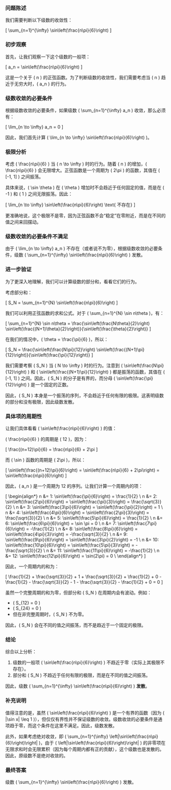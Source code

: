 ### 问题陈述

我们需要判断以下级数的收敛性：

\[
\sum_{n=1}^{\infty} \sin\left(\frac{n\pi}{6}\right)
\]

### 初步观察

首先，让我们观察一下这个级数的一般项：

\[
a_n = \sin\left(\frac{n\pi}{6}\right)
\]

这是一个关于 \( n \) 的正弦函数。为了判断级数的收敛性，我们需要考虑当 \( n \) 趋近于无穷大时，\( a_n \) 的行为。

### 级数收敛的必要条件

根据级数收敛的必要条件，如果级数 \( \sum_{n=1}^{\infty} a_n \) 收敛，那么必须有：

\[
\lim_{n \to \infty} a_n = 0
\]

因此，我们首先计算 \( \lim_{n \to \infty} \sin\left(\frac{n\pi}{6}\right) \)。

### 极限分析

考虑 \( \frac{n\pi}{6} \) 当 \( n \to \infty \) 时的行为。随着 \( n \) 的增加，\( \frac{n\pi}{6} \) 会无限增大。正弦函数是一个周期为 \( 2\pi \) 的函数，其值在 \( [-1, 1] \) 之间振荡。

具体来说，\( \sin \theta \) 在 \( \theta \) 增加时不会趋近于任何固定的值，而是在 \( -1 \) 和 \( 1 \) 之间无限振荡。因此：

\[
\lim_{n \to \infty} \sin\left(\frac{n\pi}{6}\right) \text{ 不存在}
\]

更准确地说，这个极限不是零，因为正弦函数不会“稳定”在零附近，而是在不同的值之间来回摆动。

### 级数收敛的必要条件不满足

由于 \( \lim_{n \to \infty} a_n \) 不存在（或者说不为零），根据级数收敛的必要条件，级数 \( \sum_{n=1}^{\infty} \sin\left(\frac{n\pi}{6}\right) \) 发散。

### 进一步验证

为了更深入地理解，我们可以计算级数的部分和，看看它们的行为。

考虑部分和：

\[
S_N = \sum_{n=1}^{N} \sin\left(\frac{n\pi}{6}\right)
\]

我们可以利用正弦函数的求和公式。对于 \( \sum_{n=1}^{N} \sin n\theta \)，有：

\[
\sum_{n=1}^{N} \sin n\theta = \frac{\sin\left(\frac{N\theta}{2}\right) \sin\left(\frac{(N+1)\theta}{2}\right)}{\sin\left(\frac{\theta}{2}\right)}
\]

在我们的情况中，\( \theta = \frac{\pi}{6} \)，所以：

\[
S_N = \frac{\sin\left(\frac{N\pi}{12}\right) \sin\left(\frac{(N+1)\pi}{12}\right)}{\sin\left(\frac{\pi}{12}\right)}
\]

我们需要考察 \( S_N \) 当 \( N \to \infty \) 时的行为。注意到 \( \sin\left(\frac{N\pi}{12}\right) \) 和 \( \sin\left(\frac{(N+1)\pi}{12}\right) \) 都是振荡的函数，其值在 \( [-1, 1] \) 之间。因此，\( S_N \) 的分子是有界的，而分母 \( \sin\left(\frac{\pi}{12}\right) \) 是一个固定的正数。

因此，\( S_N \) 本身是一个振荡的序列，不会趋近于任何有限的极限。这表明级数的部分和没有极限，因此级数发散。

### 具体项的周期性

让我们具体看看 \( \sin\left(\frac{n\pi}{6}\right) \) 的值：

\( \frac{n\pi}{6} \) 的周期是 \( 12 \)，因为：

\[
\frac{(n+12)\pi}{6} = \frac{n\pi}{6} + 2\pi
\]

而 \( \sin \) 函数的周期是 \( 2\pi \)，所以：

\[
\sin\left(\frac{(n+12)\pi}{6}\right) = \sin\left(\frac{n\pi}{6} + 2\pi\right) = \sin\left(\frac{n\pi}{6}\right)
\]

因此，\( a_n \) 是一个周期为 12 的序列。让我们计算一个周期内的项：

\[
\begin{align*}
n &= 1: \sin\left(\frac{\pi}{6}\right) = \frac{1}{2} \\
n &= 2: \sin\left(\frac{2\pi}{6}\right) = \sin\left(\frac{\pi}{3}\right) = \frac{\sqrt{3}}{2} \\
n &= 3: \sin\left(\frac{3\pi}{6}\right) = \sin\left(\frac{\pi}{2}\right) = 1 \\
n &= 4: \sin\left(\frac{4\pi}{6}\right) = \sin\left(\frac{2\pi}{3}\right) = \frac{\sqrt{3}}{2} \\
n &= 5: \sin\left(\frac{5\pi}{6}\right) = \frac{1}{2} \\
n &= 6: \sin\left(\frac{6\pi}{6}\right) = \sin \pi = 0 \\
n &= 7: \sin\left(\frac{7\pi}{6}\right) = -\frac{1}{2} \\
n &= 8: \sin\left(\frac{8\pi}{6}\right) = \sin\left(\frac{4\pi}{3}\right) = -\frac{\sqrt{3}}{2} \\
n &= 9: \sin\left(\frac{9\pi}{6}\right) = \sin\left(\frac{3\pi}{2}\right) = -1 \\
n &= 10: \sin\left(\frac{10\pi}{6}\right) = \sin\left(\frac{5\pi}{3}\right) = -\frac{\sqrt{3}}{2} \\
n &= 11: \sin\left(\frac{11\pi}{6}\right) = -\frac{1}{2} \\
n &= 12: \sin\left(\frac{12\pi}{6}\right) = \sin(2\pi) = 0 \\
\end{align*}
\]

因此，一个周期内的和为：

\[
\frac{1}{2} + \frac{\sqrt{3}}{2} + 1 + \frac{\sqrt{3}}{2} + \frac{1}{2} + 0 - \frac{1}{2} - \frac{\sqrt{3}}{2} - 1 - \frac{\sqrt{3}}{2} - \frac{1}{2} + 0 = 0
\]

虽然一个完整周期的和为零，但部分和 \( S_N \) 在周期内会有波动。例如：

- \( S_{12} = 0 \)
- \( S_{24} = 0 \)
- 但在非完整周期时，\( S_N \) 不为零。

因此，\( S_N \) 会在不同的值之间振荡，而不是趋近于一个固定的极限。

### 结论

综合以上分析：

1. 级数的一般项 \( \sin\left(\frac{n\pi}{6}\right) \) 不趋近于零（实际上其极限不存在）。
2. 部分和 \( S_N \) 不趋近于任何有限的极限，而是在不同的值之间振荡。

因此，级数 \( \sum_{n=1}^{\infty} \sin\left(\frac{n\pi}{6}\right) \) **发散**。

### 补充说明

值得注意的是，虽然 \( \sin\left(\frac{n\pi}{6}\right) \) 是一个有界的函数（因为 \( |\sin x| \leq 1 \)），但仅仅有界性并不保证级数的收敛。级数收敛的必要条件是通项趋于零，而这个条件在这里不满足。因此，级数发散。

此外，如果考虑绝对收敛，即 \( \sum_{n=1}^{\infty} \left|\sin\left(\frac{n\pi}{6}\right)\right| \)，由于 \( \left|\sin\left(\frac{n\pi}{6}\right)\right| \) 的非零项在无限求和时会无限累积（因为每个周期内都有正的贡献），这个级数也是发散的。因此，原级数不是绝对收敛的。

### 最终答案

级数 \( \sum_{n=1}^{\infty} \sin\left(\frac{n\pi}{6}\right) \) 发散。